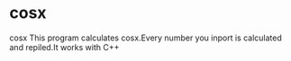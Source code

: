 # cosx
cosx
This program calculates cosx.Every number you inport is calculated and repiled.It works with C++
